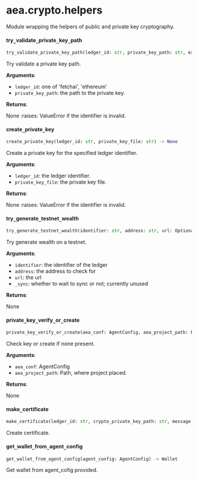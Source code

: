 <a name="aea.crypto.helpers"></a>
# aea.crypto.helpers

Module wrapping the helpers of public and private key cryptography.

<a name="aea.crypto.helpers.try_validate_private_key_path"></a>
#### try`_`validate`_`private`_`key`_`path

```python
try_validate_private_key_path(ledger_id: str, private_key_path: str, exit_on_error: bool = True) -> None
```

Try validate a private key path.

**Arguments**:

- `ledger_id`: one of 'fetchai', 'ethereum'
- `private_key_path`: the path to the private key.

**Returns**:

None
:raises: ValueError if the identifier is invalid.

<a name="aea.crypto.helpers.create_private_key"></a>
#### create`_`private`_`key

```python
create_private_key(ledger_id: str, private_key_file: str) -> None
```

Create a private key for the specified ledger identifier.

**Arguments**:

- `ledger_id`: the ledger identifier.
- `private_key_file`: the private key file.

**Returns**:

None
:raises: ValueError if the identifier is invalid.

<a name="aea.crypto.helpers.try_generate_testnet_wealth"></a>
#### try`_`generate`_`testnet`_`wealth

```python
try_generate_testnet_wealth(identifier: str, address: str, url: Optional[str] = None, _sync: bool = True) -> None
```

Try generate wealth on a testnet.

**Arguments**:

- `identifier`: the identifier of the ledger
- `address`: the address to check for
- `url`: the url
- `_sync`: whether to wait to sync or not; currently unused

**Returns**:

None

<a name="aea.crypto.helpers.private_key_verify_or_create"></a>
#### private`_`key`_`verify`_`or`_`create

```python
private_key_verify_or_create(aea_conf: AgentConfig, aea_project_path: Path, create_keys: bool = True) -> None
```

Check key or create if none present.

**Arguments**:

- `aea_conf`: AgentConfig
- `aea_project_path`: Path, where project placed.

**Returns**:

None

<a name="aea.crypto.helpers.make_certificate"></a>
#### make`_`certificate

```python
make_certificate(ledger_id: str, crypto_private_key_path: str, message: bytes, output_path: str) -> str
```

Create certificate.

<a name="aea.crypto.helpers.get_wallet_from_agent_config"></a>
#### get`_`wallet`_`from`_`agent`_`config

```python
get_wallet_from_agent_config(agent_config: AgentConfig) -> Wallet
```

Get wallet from agent_cofig provided.


